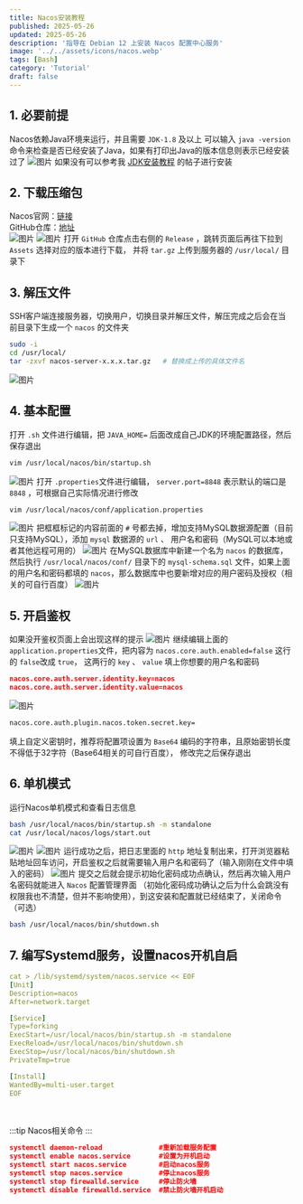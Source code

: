 ```yaml
---
title: Nacos安装教程
published: 2025-05-26
updated: 2025-05-26
description: '指导在 Debian 12 上安装 Nacos 配置中心服务'
image: '../../assets/icons/nacos.webp'
tags: [Bash]
category: 'Tutorial'
draft: false 
---
```


## 1. 必要前提
Nacos依赖Java环境来运行，并且需要 `JDK-1.8` 及以上
可以输入 `java -version` 命令来检查是否已经安装了Java，如果有打印出Java的版本信息则表示已经安装过了
![图片](../../assets/images/nacos1.webp)
如果没有可以参考我 [JDK安装教程](/posts/jdk-tutorial/) 的帖子进行安装

## 2. 下载压缩包
Nacos官网：[链接](https://nacos.io/)<br/>
GitHub仓库：[地址](https://github.com/alibaba/nacos)<br/>
![图片](../../assets/images/nacos2.webp)
![图片](../../assets/images/nacos3.webp)
打开 `GitHub` 仓库点击右侧的 `Release` ，跳转页面后再往下拉到 `Assets` 选择对应的版本进行下载， 并将 `tar.gz` 上传到服务器的 `/usr/local/` 目录下

## 3. 解压文件
SSH客户端连接服务器，切换用户，切换目录并解压文件，解压完成之后会在当前目录下生成一个 `nacos` 的文件夹
```bash
sudo -i
cd /usr/local/
tar -zxvf nacos-server-x.x.x.tar.gz   # 替换成上传的具体文件名
```
![图片](../../assets/images/nacos4.webp)

## 4. 基本配置
打开 `.sh` 文件进行编辑，把 `JAVA_HOME=` 后面改成自己JDK的环境配置路径，然后保存退出
```bash
vim /usr/local/nacos/bin/startup.sh
```
![图片](../../assets/images/nacos5.webp)
打开 `.properties`文件进行编辑， `server.port=8848` 表示默认的端口是 `8848` ，可根据自己实际情况进行修改
```bash
vim /usr/local/nacos/conf/application.properties
```
![图片](../../assets/images/nacos6.webp)
把框框标记的内容前面的 `#` 号都去掉，增加支持MySQL数据源配置（目前只支持MySQL），添加 `mysql` 数据源的 `url` 、 用户名和密码（MySQL可以本地或者其他远程可用的）
![图片](../../assets/images/nacos7.webp)
在MySQL数据库中新建一个名为 `nacos` 的数据库，然后执行 `/usr/local/nacos/conf/` 目录下的 `mysql-schema.sql` 文件，如果上面的用户名和密码都填的 `nacos`，那么数据库中也要新增对应的用户密码及授权（相关的可自行百度）
![图片](../../assets/images/nacos8.webp)

## 5. 开启鉴权
如果没开鉴权页面上会出现这样的提示
![图片](../../assets/images/nacos9.webp)
继续编辑上面的 `application.properties`文件，把内容为 `nacos.core.auth.enabled=false` 这行的 `false`改成 `true`，
这两行的 `key` 、 `value` 填上你想要的用户名和密码
```json
nacos.core.auth.server.identity.key=nacos
nacos.core.auth.server.identity.value=nacos
```
![图片](../../assets/images/nacos10.webp)
```bash
nacos.core.auth.plugin.nacos.token.secret.key=
```
填上自定义密钥时，推荐将配置项设置为 `Base64` 编码的字符串，且原始密钥长度不得低于32字符（Base64相关的可自行百度）， 修改完之后保存退出

## 6. 单机模式
运行Nacos单机模式和查看日志信息
```bash
bash /usr/local/nacos/bin/startup.sh -m standalone
cat /usr/local/nacos/logs/start.out
```
![图片](../../assets/images/nacos11.webp)
![图片](../../assets/images/nacos12.webp)
运行成功之后，把日志里面的 `http` 地址复制出来，打开浏览器粘贴地址回车访问，开启鉴权之后就需要输入用户名和密码了（输入刚刚在文件中填入的密码）
![图片](../../assets/images/nacos13.webp)
提交之后就会提示初始化密码成功点确认，然后再次输入用户名密码就能进入 `Nacos` 配置管理界面 （初始化密码成功确认之后为什么会跳没有权限我也不清楚，但并不影响使用），到这安装和配置就已经结束了，关闭命令（可选）
```bash
bash /usr/local/nacos/bin/shutdown.sh
```

## 7. 编写Systemd服务，设置nacos开机自启
```yml
cat > /lib/systemd/system/nacos.service << EOF
[Unit]
Description=nacos
After=network.target

[Service]
Type=forking
ExecStart=/usr/local/nacos/bin/startup.sh -m standalone
ExecReload=/usr/local/nacos/bin/shutdown.sh
ExecStop=/usr/local/nacos/bin/shutdown.sh
PrivateTmp=true

[Install]
WantedBy=multi-user.target
EOF
```

<br><br/>
:::tip
Nacos相关命令
:::
```json
systemctl daemon-reload              #重新加载服务配置
systemctl enable nacos.service       #设置为开机启动
systemctl start nacos.service        #启动nacos服务
systemctl stop nacos.service         #停止nacos服务
systemctl stop firewalld.service     #停止防火墙
systemctl disable firewalld.service  #禁止防火墙开机启动
```
